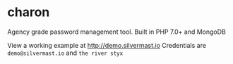 # charon
Agency grade password management tool. Built in PHP 7.0+ and MongoDB

View a working example at http://demo.silvermast.io
Credentials are `demo@silvermast.io` and `the river styx`
